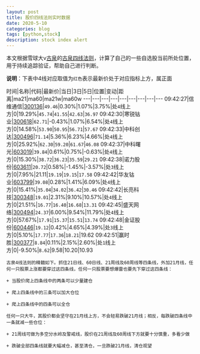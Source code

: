 ```yaml
---
layout: post
title: 股价四线法则实时数据
date: 2020-5-10
categories: blog
tags: [python,stock]
description: stock index alert
---
```



本文根据雪球大v[古泉](https://xueqiu.com/u/7148646888)的[古泉四线法则](https://xueqiu.com/7148646888/130498192)，计算了自己的一些自选股当前所处位置，用于持续追踪验证，帮助自己进行判断。

**说明**：下表中4线对应取值为`红色`表示最新价处于对应指标上方，属正面

时间|名称|代码|最新价|当日|3日|5日|位置|变动|距离|ma21|ma60|ma21w|ma60w
---|---|---|---|---|---|---|---|---
09:42:27|信维通信|[300136](https://xueqiu.com/S/SZ300136)|`49.46`|0.30%|1.07%|3.75%|处`4`线上方|0|19.29%|`45.74`|`41.55`|`42.63`|`36.97`
09:42:30|寒锐钴业|[300618](https://xueqiu.com/S/SZ300618)|`62.71`|-0.43%|1.07%|6.54%|处`4`线上方|0|14.58%|`53.90`|`50.95`|`56.71`|`57.67`
09:42:33|中科创达|[300496](https://xueqiu.com/S/SZ300496)|`71.14`|5.36%|6.23%|4.66%|处`4`线上方|0|25.92%|`62.30`|`59.20`|`61.67`|`46.08`
09:42:37|中科曙光|[603019](https://xueqiu.com/S/SH603019)|`39.84`|0.61%|0.75%|-0.63%|处`4`线上方|0|15.30%|`38.72`|`36.23`|`35.59`|`29.21`
09:42:38|诺力股份|[603611](https://xueqiu.com/S/SH603611)|`20.72`|0.58%|-1.45%|-3.57%|处`3`线上方|0|7.95%|21.11|`19.19`|`19.15`|`17.58`
09:42:42|华友钴业|[603799](https://xueqiu.com/S/SH603799)|`39.08`|0.28%|1.41%|6.09%|处`4`线上方|0|15.41%|`35.04`|`34.02`|`36.42`|`30.46`
09:42:42|长亮科技|[300348](https://xueqiu.com/S/SZ300348)|`19.01`|2.31%|9.10%|10.57%|处`4`线上方|0|21.51%|`16.77`|`16.40`|`16.68`|`13.31`
09:42:45|盛天网络|[300494](https://xueqiu.com/S/SZ300494)|`24.37`|6.00%|9.54%|11.79%|处`4`线上方|0|57.67%|`17.91`|`15.37`|`15.51`|`13.74`
09:42:48|金证股份|[600446](https://xueqiu.com/S/SH600446)|`19.12`|0.42%|4.65%|4.39%|处`3`线上方|0|5.10%|`17.77`|`17.36`|`18.21`|19.62
09:42:51|赢时胜|[300377](https://xueqiu.com/S/SZ300377)|`8.84`|0.11%|2.15%|2.60%|处`1`线上方|0|-9.50%|`8.62`|9.58|10.20|10.93

```
古泉4线法则的精髓如下。抓住21日线、60日线、21周线及60周线等四条线，外加21月线，任何一只股票上涨都要穿过这四条线，任何一只股票要想爆雷也要先下穿过这四条线：

+ 当股价爬上四条线中的两条可以少量建仓

+ 爬上四条线中的三条可以加大仓位

+ 爬上四条线中的四条可以全仓

任何一只大牛，其股价都会坚守在21月线上方，不会轻易跌破21月线；相反，每跌破四条线中一条就减一些仓位：

+ 21周线可做为多空分水岭及警戒线，股价在21周线及60周线下方就要十分慎重，多看少做

+ 跌破全部四条线就要大幅减仓，甚至清仓，一旦跌破21月线，清仓观望
```